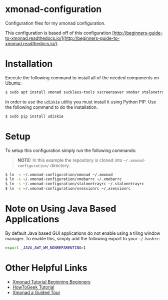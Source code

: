 # xmonad-configuration
Configuration files for my xmonad configuration.

This configuration is based off of this configuration [http://beginners-guide-to-xmonad.readthedocs.io/](http://beginners-guide-to-xmonad.readthedocs.io/).

# Installation
Execute the following command to install all of the needed components on Ubuntu:

```sh
$ sudo apt install xmonad suckless-tools xscreensaver xmobar stalonetray feh python-pip 
```

In order to use the <code>udiskie</code> utility you must install it using Python PIP. Use the following command to do the installation.

```sh
$ sudo pip install udiskie
```

# Setup
To setup this configuration simply run the following commands:

> **NOTE:** In this example the repository is cloned into <code>~/.xmonad-configuration/</code> directory.

```sh
$ ln -s ~/.xmonad-configuration/xmonad ~/.xmonad
$ ln -s ~/.xmonad-configuration/xmobarrc ~/.xmobarrc
$ ln -s ~/.xmonad-configuration/stalonetrayrc ~/.stalonetrayrc
$ ln -s ~/.xmonad-configuration/xsessionrc ~/.xsessionrc 
```

# Note on Using Java Based Applications
By default Java based GUI applications do not enable using a tiling window manager. To enable this, simply add the following export to your <code>~/.bashrc</code>:

```sh
export _JAVA_AWT_WM_NONREPARENTING=1
```

# Other Helpful Links

- [Xmonad Tutorial Beginning Beginners](http://beginners-guide-to-xmonad.readthedocs.io/)
- [HowToGeek Tutorial](https://www.howtogeek.com/114728/how-to-use-xmonad-a-tiling-window-manager-for-linux/)
- [Xmonad a Guided Tour](http://xmonad.org/tour.html)
